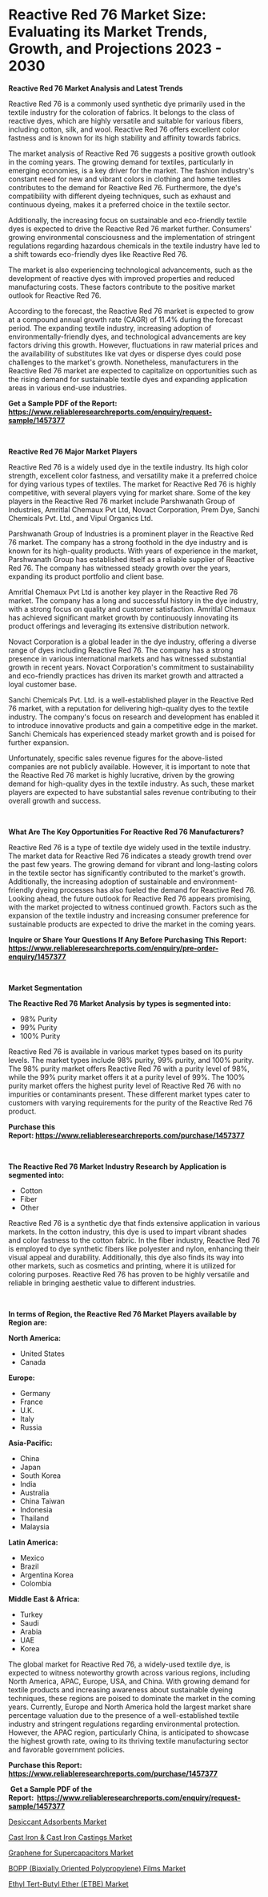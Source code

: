 <p><h1>Reactive Red 76 Market Size: Evaluating its Market Trends, Growth, and Projections 2023 - 2030</h1></p><p><strong>Reactive Red 76 Market Analysis and Latest Trends</strong></p>
<p><p>Reactive Red 76 is a commonly used synthetic dye primarily used in the textile industry for the coloration of fabrics. It belongs to the class of reactive dyes, which are highly versatile and suitable for various fibers, including cotton, silk, and wool. Reactive Red 76 offers excellent color fastness and is known for its high stability and affinity towards fabrics.</p><p>The market analysis of Reactive Red 76 suggests a positive growth outlook in the coming years. The growing demand for textiles, particularly in emerging economies, is a key driver for the market. The fashion industry's constant need for new and vibrant colors in clothing and home textiles contributes to the demand for Reactive Red 76. Furthermore, the dye's compatibility with different dyeing techniques, such as exhaust and continuous dyeing, makes it a preferred choice in the textile sector.</p><p>Additionally, the increasing focus on sustainable and eco-friendly textile dyes is expected to drive the Reactive Red 76 market further. Consumers' growing environmental consciousness and the implementation of stringent regulations regarding hazardous chemicals in the textile industry have led to a shift towards eco-friendly dyes like Reactive Red 76.</p><p>The market is also experiencing technological advancements, such as the development of reactive dyes with improved properties and reduced manufacturing costs. These factors contribute to the positive market outlook for Reactive Red 76.</p><p>According to the forecast, the Reactive Red 76 market is expected to grow at a compound annual growth rate (CAGR) of 11.4% during the forecast period. The expanding textile industry, increasing adoption of environmentally-friendly dyes, and technological advancements are key factors driving this growth. However, fluctuations in raw material prices and the availability of substitutes like vat dyes or disperse dyes could pose challenges to the market's growth. Nonetheless, manufacturers in the Reactive Red 76 market are expected to capitalize on opportunities such as the rising demand for sustainable textile dyes and expanding application areas in various end-use industries.</p></p>
<p><strong>Get a Sample PDF of the Report:&nbsp; <a href="https://www.reliableresearchreports.com/enquiry/request-sample/1457377">https://www.reliableresearchreports.com/enquiry/request-sample/1457377</a></strong></p>
<p>&nbsp;</p>
<p><strong>Reactive Red 76 Major Market Players</strong></p>
<p><p>Reactive Red 76 is a widely used dye in the textile industry. Its high color strength, excellent color fastness, and versatility make it a preferred choice for dying various types of textiles. The market for Reactive Red 76 is highly competitive, with several players vying for market share. Some of the key players in the Reactive Red 76 market include Parshwanath Group of Industries, Amritlal Chemaux Pvt Ltd, Novact Corporation, Prem Dye, Sanchi Chemicals Pvt. Ltd., and Vipul Organics Ltd.</p><p>Parshwanath Group of Industries is a prominent player in the Reactive Red 76 market. The company has a strong foothold in the dye industry and is known for its high-quality products. With years of experience in the market, Parshwanath Group has established itself as a reliable supplier of Reactive Red 76. The company has witnessed steady growth over the years, expanding its product portfolio and client base.</p><p>Amritlal Chemaux Pvt Ltd is another key player in the Reactive Red 76 market. The company has a long and successful history in the dye industry, with a strong focus on quality and customer satisfaction. Amritlal Chemaux has achieved significant market growth by continuously innovating its product offerings and leveraging its extensive distribution network.</p><p>Novact Corporation is a global leader in the dye industry, offering a diverse range of dyes including Reactive Red 76. The company has a strong presence in various international markets and has witnessed substantial growth in recent years. Novact Corporation's commitment to sustainability and eco-friendly practices has driven its market growth and attracted a loyal customer base.</p><p>Sanchi Chemicals Pvt. Ltd. is a well-established player in the Reactive Red 76 market, with a reputation for delivering high-quality dyes to the textile industry. The company's focus on research and development has enabled it to introduce innovative products and gain a competitive edge in the market. Sanchi Chemicals has experienced steady market growth and is poised for further expansion.</p><p>Unfortunately, specific sales revenue figures for the above-listed companies are not publicly available. However, it is important to note that the Reactive Red 76 market is highly lucrative, driven by the growing demand for high-quality dyes in the textile industry. As such, these market players are expected to have substantial sales revenue contributing to their overall growth and success.</p></p>
<p>&nbsp;</p>
<p><strong>What Are The Key Opportunities For Reactive Red 76 Manufacturers?</strong></p>
<p><p>Reactive Red 76 is a type of textile dye widely used in the textile industry. The market data for Reactive Red 76 indicates a steady growth trend over the past few years. The growing demand for vibrant and long-lasting colors in the textile sector has significantly contributed to the market's growth. Additionally, the increasing adoption of sustainable and environment-friendly dyeing processes has also fueled the demand for Reactive Red 76. Looking ahead, the future outlook for Reactive Red 76 appears promising, with the market projected to witness continued growth. Factors such as the expansion of the textile industry and increasing consumer preference for sustainable products are expected to drive the market in the coming years.</p></p>
<p><strong>Inquire or Share Your Questions If Any Before Purchasing This Report: <a href="https://www.reliableresearchreports.com/enquiry/pre-order-enquiry/1457377">https://www.reliableresearchreports.com/enquiry/pre-order-enquiry/1457377</a></strong></p>
<p>&nbsp;</p>
<p><strong>Market Segmentation</strong></p>
<p><strong>The Reactive Red 76 Market Analysis by types is segmented into:</strong></p>
<p><ul><li>98% Purity</li><li>99% Purity</li><li>100% Purity</li></ul></p>
<p><p>Reactive Red 76 is available in various market types based on its purity levels. The market types include 98% purity, 99% purity, and 100% purity. The 98% purity market offers Reactive Red 76 with a purity level of 98%, while the 99% purity market offers it at a purity level of 99%. The 100% purity market offers the highest purity level of Reactive Red 76 with no impurities or contaminants present. These different market types cater to customers with varying requirements for the purity of the Reactive Red 76 product.</p></p>
<p><strong>Purchase this Report:&nbsp;<a href="https://www.reliableresearchreports.com/purchase/1457377">https://www.reliableresearchreports.com/purchase/1457377</a></strong></p>
<p>&nbsp;</p>
<p><strong>The Reactive Red 76 Market Industry Research by Application is segmented into:</strong></p>
<p><ul><li>Cotton</li><li>Fiber</li><li>Other</li></ul></p>
<p><p>Reactive Red 76 is a synthetic dye that finds extensive application in various markets. In the cotton industry, this dye is used to impart vibrant shades and color fastness to the cotton fabric. In the fiber industry, Reactive Red 76 is employed to dye synthetic fibers like polyester and nylon, enhancing their visual appeal and durability. Additionally, this dye also finds its way into other markets, such as cosmetics and printing, where it is utilized for coloring purposes. Reactive Red 76 has proven to be highly versatile and reliable in bringing aesthetic value to different industries.</p></p>
<p>&nbsp;</p>
<p><strong>In terms of Region, the Reactive Red 76 Market Players available by Region are:</strong></p>
<p>
    <p> <strong> North America: </strong>
        <ul>
            <li>United States</li>
            <li>Canada</li>
        </ul>
        </p> 
    <p> <strong> Europe: </strong>
        <ul>
            <li>Germany</li>
            <li>France</li>
            <li>U.K.</li>
            <li>Italy</li>
            <li>Russia</li>
        </ul>
        </p> 
    <p> <strong> Asia-Pacific: </strong>
        <ul>
            <li>China</li>
            <li>Japan</li>
            <li>South Korea</li>
            <li>India</li>
            <li>Australia</li>
            <li>China Taiwan</li>
            <li>Indonesia</li>
            <li>Thailand</li>
            <li>Malaysia</li>
        </ul>
        </p> 
    <p> <strong> Latin America: </strong>
        <ul>
            <li>Mexico</li>
            <li>Brazil</li>
            <li>Argentina Korea</li>
            <li>Colombia</li>
        </ul>
        </p> 
    <p> <strong> Middle East & Africa: </strong>
        <ul>
            <li>Turkey</li>
            <li>Saudi</li>
            <li>Arabia</li>
            <li>UAE</li>
            <li>Korea</li>
        </ul>
    </p>
    </p>
<p><p>The global market for Reactive Red 76, a widely-used textile dye, is expected to witness noteworthy growth across various regions, including North America, APAC, Europe, USA, and China. With growing demand for textile products and increasing awareness about sustainable dyeing techniques, these regions are poised to dominate the market in the coming years. Currently, Europe and North America hold the largest market share percentage valuation due to the presence of a well-established textile industry and stringent regulations regarding environmental protection. However, the APAC region, particularly China, is anticipated to showcase the highest growth rate, owing to its thriving textile manufacturing sector and favorable government policies.</p></p>
<p><strong>Purchase this Report: <a href="https://www.reliableresearchreports.com/purchase/1457377">https://www.reliableresearchreports.com/purchase/1457377</a></strong></p>
<p>&nbsp;<strong>Get a Sample PDF of the Report:&nbsp;&nbsp;<a href="https://www.reliableresearchreports.com/enquiry/request-sample/1457377">https://www.reliableresearchreports.com/enquiry/request-sample/1457377</a></strong></p>
<p><strong></strong></p>
<p><p><a href="https://medium.com/@vilmalittel/desiccant-adsorbents-market-analysis-and-sze-forecasted-for-period-from-2023-to-2030-a8133ac47bc2">Desiccant Adsorbents Market</a></p><p><a href="https://medium.com/@daishawolff/analyzing-cast-iron-cast-iron-castings-market-global-industry-perspective-and-forecast-2023-to-3b5b449ea9fb">Cast Iron & Cast Iron Castings Market</a></p><p><a href="https://medium.com/@wilmaheaney/decoding-graphene-for-supercapacitors-market-metrics-market-share-trends-and-growth-patterns-da0003a58c59">Graphene for Supercapacitors Market</a></p><p><a href="https://medium.com/@ravenrussel2023/bopp-biaxially-oriented-polypropylene-films-market-insight-market-trends-growth-forecasted-601e770f38bf">BOPP (Biaxially Oriented Polypropylene) Films Market</a></p><p><a href="https://medium.com/@holliswelch2023/ethyl-tert-butyl-ether-etbe-market-focuses-on-market-share-size-and-projected-forecast-till-2030-64937cb8d38f">Ethyl Tert-Butyl Ether (ETBE) Market</a></p></p>